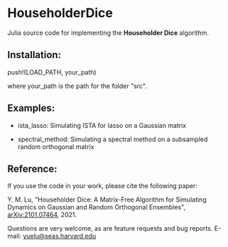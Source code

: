 # HouseholderDice

Julia source code for implementing the **Householder Dice** algorithm.

## Installation:

push!(LOAD_PATH, your_path)

where your_path is the path for the folder "src".

## Examples:

* ista_lasso: Simulating ISTA for lasso on a Gaussian matrix

* spectral_method: Simulating a spectral method on a subsampled random orthogonal matrix

## Reference:

If you use the code in your work, please cite the following paper:

Y. M. Lu, "Householder Dice: A Matrix-Free Algorithm for Simulating Dynamics on
Gaussian and Random Orthogonal Ensembles", [arXiv:2101.07464](https://arxiv.org/abs/2101.07464), 2021.

Questions are very welcome, as are feature requests and bug reports.
E-mail: yuelu@seas.harvard.edu
